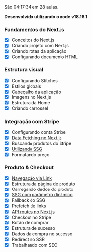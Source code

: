 São 04:17:34 em 28 aulas.

**Desenvolvido utilizando o node v18.16.1**

### Fundamentos do Next.js

- [x] Conceitos do Next.js
- [x] Criando projeto com Next.js
- [x] Criando rotas da aplicação
- [x] Configurando documento HTML

### Estrutura visual

- [x] Configurando Stitches
- [x] Estilos globais
- [x] Cabeçalho da aplicação
- [x] Imagens no Next.js
- [x] Estrutura da Home
- [x] Criando carrossel

### Integração com Stripe

- [x] Configurando conta Stripe
- [x] [Data Fetching no Next.js](https://rosiele-david.notion.site/Data-Fetching-no-Next-js-191c0a77e65f4313a46b789534bd78a0?pvs=4)
- [x] Buscando produtos do Stripe
- [x] [Utilizando SSG](https://rosiele-david.notion.site/Utilizando-SSG-8cb4f2e8457d4c5f8bc854b228340bed?pvs=4)
- [x] Formatando preço

### Produto & Checkout

- [x] [Navegação via Link](https://rosiele-david.notion.site/Navega-o-via-Link-7a07a7fea51842f0aabfc53329b4cfea?pvs=4)
- [x] Estrutura da página de produto
- [x] Carregando dados do produto
- [x] [SSG com parâmetro dinâmico](https://rosiele-david.notion.site/SSG-com-par-metro-din-mico-ecf0894b88bc498081ecbc3f2a9a09a1?pvs=4)
- [x] Fallback do SSG
- [x] Prefetch de links
- [x] [API routes no Next.js](https://rosiele-david.notion.site/API-routes-no-Next-js-109a81ee692243ffbe5c5019f7232261?pvs=4)
- [x] Checkout no Stripe
- [x] Botão de comprar
- [x] Estrutura de sucesso
- [x] Dados da compra no sucesso
- [x] Redirect no SSR
- [x] Trabalhando com SEO
